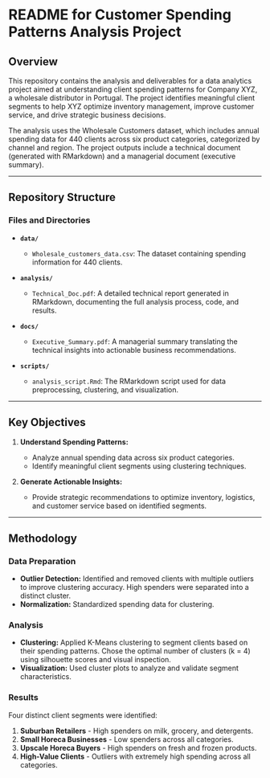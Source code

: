 # README for Customer Spending Patterns Analysis Project

## Overview

This repository contains the analysis and deliverables for a data analytics project aimed at understanding client spending patterns for Company XYZ, a wholesale distributor in Portugal. The project identifies meaningful client segments to help XYZ optimize inventory management, improve customer service, and drive strategic business decisions.

The analysis uses the Wholesale Customers dataset, which includes annual spending data for 440 clients across six product categories, categorized by channel and region. The project outputs include a technical document (generated with RMarkdown) and a managerial document (executive summary).

---

## Repository Structure

### Files and Directories

- **`data/`**
  - `Wholesale_customers_data.csv`: The dataset containing spending information for 440 clients.

- **`analysis/`**
  - `Technical_Doc.pdf`: A detailed technical report generated in RMarkdown, documenting the full analysis process, code, and results.

- **`docs/`**
  - `Executive_Summary.pdf`: A managerial summary translating the technical insights into actionable business recommendations.

- **`scripts/`**
  - `analysis_script.Rmd`: The RMarkdown script used for data preprocessing, clustering, and visualization.

---

## Key Objectives

1. **Understand Spending Patterns:**
   - Analyze annual spending data across six product categories.
   - Identify meaningful client segments using clustering techniques.

2. **Generate Actionable Insights:**
   - Provide strategic recommendations to optimize inventory, logistics, and customer service based on identified segments.

---

## Methodology

### Data Preparation
- **Outlier Detection:** Identified and removed clients with multiple outliers to improve clustering accuracy. High spenders were separated into a distinct cluster.
- **Normalization:** Standardized spending data for clustering.

### Analysis
- **Clustering:** Applied K-Means clustering to segment clients based on their spending patterns. Chose the optimal number of clusters (k = 4) using silhouette scores and visual inspection.
- **Visualization:** Used cluster plots to analyze and validate segment characteristics.

### Results
Four distinct client segments were identified:
1. **Suburban Retailers** - High spenders on milk, grocery, and detergents.
2. **Small Horeca Businesses** - Low spenders across all categories.
3. **Upscale Horeca Buyers** - High spenders on fresh and frozen products.
4. **High-Value Clients** - Outliers with extremely high spending across all categories.
